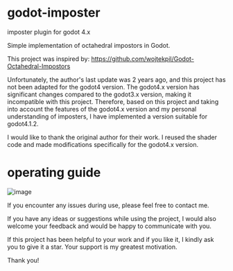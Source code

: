 # godot-imposter
imposter plugin for godot 4.x

Simple implementation of octahedral impostors in Godot. 


This project was inspired by: https://github.com/wojtekpil/Godot-Octahedral-Impostors


Unfortunately, the author's last update was 2 years ago, and this project has not been adapted for the godot4 version. The godot4.x version has significant changes compared to the godot3.x version, making it incompatible with this project.
Therefore, based on this project and taking into account the features of the godot4.x version and my personal understanding of imposters, I have implemented a version suitable for godot4.1.2.

I would like to thank the original author for their work. I reused the shader code and made modifications specifically for the godot4.x version.


# operating guide

![image](https://github.com/zhangjt93/godot-imposter/blob/master/guide/741698737002_.pic.jpg)


If you encounter any issues during use, please feel free to contact me.

If you have any ideas or suggestions while using the project, I would also welcome your feedback and would be happy to communicate with you.

If this project has been helpful to your work and if you like it, I kindly ask you to give it a star.
Your support is my greatest motivation.

Thank you!
